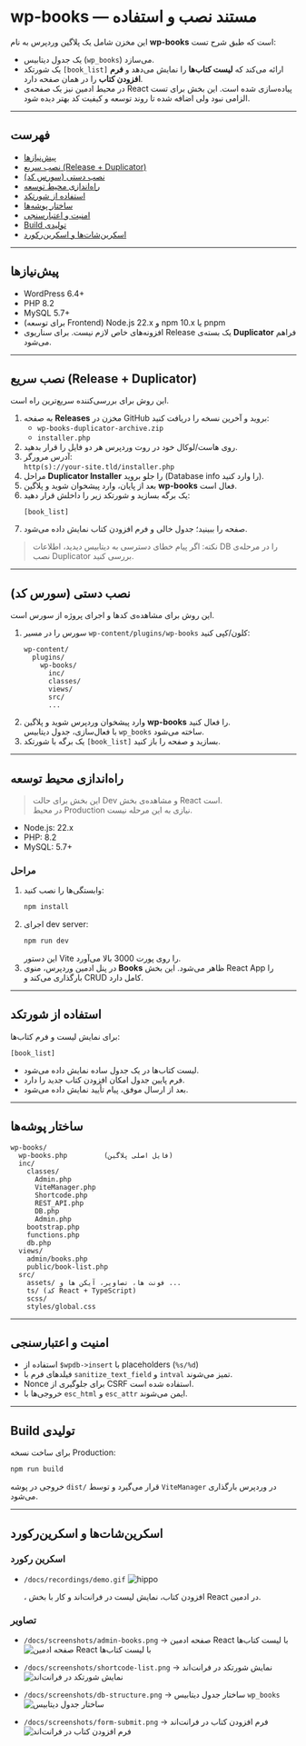 # wp-books — مستند نصب و استفاده

این مخزن شامل یک پلاگین وردپرس به نام **wp-books** است که طبق شرح تست:

- یک جدول دیتابیس (`wp_books`) می‌سازد.
- یک شورتکد `[book_list]` ارائه می‌کند که **لیست کتاب‌ها** را نمایش می‌دهد و **فرم افزودن کتاب** را
  در همان صفحه دارد.
- در محیط ادمین نیز یک صفحه‌ی React پیاده‌سازی شده است. این بخش برای تست الزامی نبود ولی اضافه شده
  تا روند توسعه و کیفیت کد بهتر دیده شود.

---

## فهرست

- [پیش‌نیازها](#پیشنیازها)
- [نصب سریع (Release + Duplicator)](#نصب-سریع-release--duplicator)
- [نصب دستی (سورس کد)](#نصب-دستی-سورس-کد)
- [راه‌اندازی محیط توسعه](#راهاندازی-محیط-توسعه)
- [استفاده از شورتکد](#استفاده-از-شورتکد)
- [ساختار پوشه‌ها](#ساختار-پوشهها)
- [امنیت و اعتبارسنجی](#امنیت-و-اعتبارسنجی)
- [Build تولیدی](#build-تولیدی)
- [اسکرین‌شات‌ها و اسکرین‌رکورد](#اسکرینشاتها-و-اسکرینرکورد)

---

## پیش‌نیازها

- WordPress 6.4+
- PHP 8.2
- MySQL 5.7+
- (برای توسعه Frontend) Node.js 22.x و npm 10.x یا pnpm
- افزونه‌های خاص لازم نیست. برای سناریوی Release یک بسته‌ی **Duplicator** فراهم می‌شود.

---

## نصب سریع (Release + Duplicator)

این روش برای بررسی‌کننده سریع‌ترین راه است.

1. به صفحه **Releases** مخزن در GitHub بروید و آخرین نسخه را دریافت کنید:
    - `wp-books-duplicator-archive.zip`
    - `installer.php`
2. روی هاست/لوکال خود در روت وردپرس هر دو فایل را قرار بدهید.
3. آدرس مرورگر:  
   `http(s)://your-site.tld/installer.php`
4. مراحل **Duplicator Installer** را جلو بروید (Database info را وارد کنید).
5. بعد از پایان، وارد پیشخوان شوید و پلاگین **wp-books** فعال است.
6. یک برگه بسازید و شورتکد زیر را داخلش قرار دهید:
   ```
   [book_list]
   ```
7. صفحه را ببینید؛ جدول خالی و فرم افزودن کتاب نمایش داده می‌شود.

> نکته: اگر پیام خطای دسترسی به دیتابیس دیدید، اطلاعات DB را در مرحله‌ی نصب Duplicator بررسی کنید.

---

## نصب دستی (سورس کد)

این روش برای مشاهده‌ی کدها و اجرای پروژه از سورس است.

1. سورس را در مسیر `wp-content/plugins/wp-books` کلون/کپی کنید:
   ```
   wp-content/
     plugins/
       wp-books/
         inc/
         classes/
         views/
         src/
         ...
   ```
2. وارد پیشخوان وردپرس شوید و پلاگین **wp-books** را فعال کنید.  
   با فعال‌سازی، جدول دیتابیس `wp_books` ساخته می‌شود.
3. یک برگه با شورتکد `[book_list]` بسازید و صفحه را باز کنید.

---

## راه‌اندازی محیط توسعه

> این بخش برای حالت Dev و مشاهده‌ی بخش React است.  
> در محیط Production نیازی به این مرحله نیست.

- Node.js: 22.x
- PHP: 8.2
- MySQL: 5.7+

### مراحل

1. وابستگی‌ها را نصب کنید:
   ```bash
   npm install
   ```
2. اجرای dev server:
   ```bash
   npm run dev
   ```
   این دستور Vite را روی پورت 3000 بالا می‌آورد.
3. در پنل ادمین وردپرس، منوی **Books** ظاهر می‌شود. این بخش React App را بارگذاری می‌کند و CRUD کامل
   دارد.

---

## استفاده از شورتکد

برای نمایش لیست و فرم کتاب‌ها:

```
[book_list]
```

- لیست کتاب‌ها در یک جدول ساده نمایش داده می‌شود.
- فرم پایین جدول امکان افزودن کتاب جدید را دارد.
- بعد از ارسال موفق، پیام تأیید نمایش داده می‌شود.

---

## ساختار پوشه‌ها

```
wp-books/
  wp-books.php         (فایل اصلی پلاگین)
  inc/
    classes/
      Admin.php
      ViteManager.php
      Shortcode.php
      REST_API.php
      DB.php
      Admin.php
    bootstrap.php
    functions.php
    db.php
  views/
    admin/books.php
    public/book-list.php
  src/
    assets/ فونت ها، تصاویر، آیکن ها و ...
    ts/ (کد React + TypeScript)
    scss/
    styles/global.css
```

---

## امنیت و اعتبارسنجی

- استفاده از `$wpdb->insert` با placeholders (`%s/%d`)
- فیلدهای فرم با `sanitize_text_field` و `intval` تمیز می‌شوند.
- Nonce برای جلوگیری از CSRF استفاده شده است.
- خروجی‌ها با `esc_html` و `esc_attr` ایمن می‌شوند.

---

## Build تولیدی

برای ساخت نسخه Production:

```bash
npm run build
```

خروجی در پوشه `dist/` قرار می‌گیرد و توسط `ViteManager` در وردپرس بارگذاری می‌شود.

---

## اسکرین‌شات‌ها و اسکرین‌رکورد
### اسکرین رکورد

- `/docs/recordings/demo.gif`
![hippo](./docs/recordings/demo.gif)

  ، افزودن کتاب، نمایش لیست در فرانت‌اند و کار با بخش React در ادمین.

### تصاویر

- `/docs/screenshots/admin-books.png` → صفحه ادمین React با لیست کتاب‌ها
  <img alt="صفحه ادمین React با لیست کتاب‌ها" src="./docs/screenshots/admin-books.png"/>


- `/docs/screenshots/shortcode-list.png` → نمایش شورتکد در فرانت‌اند
  <img alt="نمایش شورتکد در فرانت‌اند" src="./docs/screenshots/shortcode-list.png"/>


- `/docs/screenshots/db-structure.png` → ساختار جدول دیتابیس `wp_books`
  <img alt="ساختار جدول دیتابیس" src="./docs/screenshots/db-structure.png" title="ساختار جدول دیتابیس"/>


- `/docs/screenshots/form-submit.png` → فرم افزودن کتاب در فرانت‌اند
  <img alt="فرم افزودن کتاب در فرانت‌اند" src="./docs/screenshots/form-submit.png"/>

